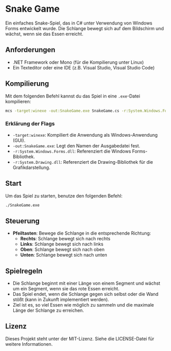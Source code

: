 # Snake Game

Ein einfaches Snake-Spiel, das in C# unter Verwendung von Windows Forms entwickelt wurde. Die Schlange bewegt sich auf dem Bildschirm und wächst, wenn sie das Essen erreicht.

## Anforderungen

- .NET Framework oder Mono (für die Kompilierung unter Linux)
- Ein Texteditor oder eine IDE (z.B. Visual Studio, Visual Studio Code)

## Kompilierung

Mit dem folgenden Befehl kannst du das Spiel in eine `.exe`-Datei kompilieren:

```bash
mcs -target:winexe -out:SnakeGame.exe SnakeGame.cs -r:System.Windows.Forms.dll -r:System.Drawing.dll
```

### Erklärung der Flags
- `-target:winexe`: Kompiliert die Anwendung als Windows-Anwendung (GUI).
- `-out:SnakeGame.exe`: Legt den Namen der Ausgabedatei fest.
- `-r:System.Windows.Forms.dll`: Referenziert die Windows Forms-Bibliothek.
- `-r:System.Drawing.dll`: Referenziert die Drawing-Bibliothek für die Grafikdarstellung.

## Start

Um das Spiel zu starten, benutze den folgenden Befehl:

```bash
./SnakeGame.exe
```

## Steuerung

- **Pfeiltasten**: Bewege die Schlange in die entsprechende Richtung:
  - **Rechts**: Schlange bewegt sich nach rechts
  - **Links**: Schlange bewegt sich nach links
  - **Oben**: Schlange bewegt sich nach oben
  - **Unten**: Schlange bewegt sich nach unten

## Spielregeln

- Die Schlange beginnt mit einer Länge von einem Segment und wächst um ein Segment, wenn sie das rote Essen erreicht.
- Das Spiel endet, wenn die Schlange gegen sich selbst oder die Wand stößt (kann in Zukunft implementiert werden).
- Ziel ist es, so viel Essen wie möglich zu sammeln und die maximale Länge der Schlange zu erreichen.

## Lizenz

Dieses Projekt steht unter der MIT-Lizenz. Siehe die LICENSE-Datei für weitere Informationen.
